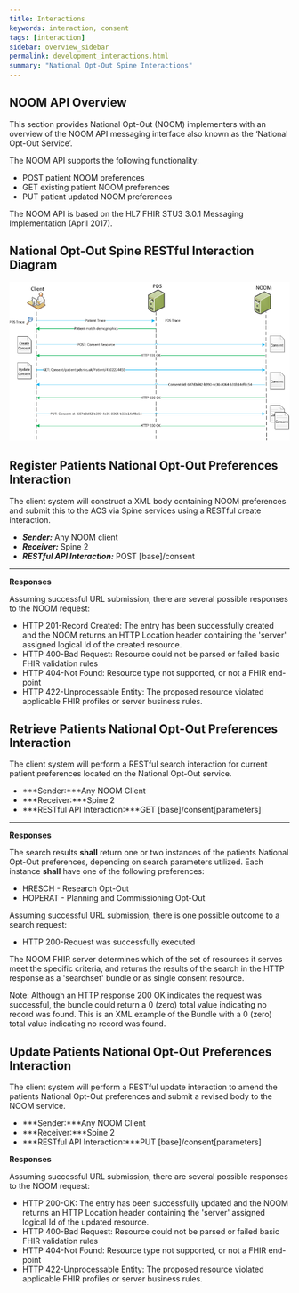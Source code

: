 ```yaml
---
title: Interactions
keywords: interaction, consent
tags: [interaction]
sidebar: overview_sidebar
permalink: development_interactions.html
summary: "National Opt-Out Spine Interactions"
---
```


## NOOM API Overview ##

This section provides National Opt-Out (NOOM) implementers with an overview of the NOOM API messaging interface also known as the ‘National Opt-Out Service’.

The NOOM API supports the following functionality:

- POST patient NOOM preferences
- GET existing patient NOOM preferences
- PUT patient updated NOOM preferences

The NOOM API is based on the HL7 FHIR STU3 3.0.1 Messaging Implementation (April 2017).

## National Opt-Out Spine RESTful Interaction Diagram ##

<img src="images/NOOMInteractions2.png">


## Register Patients National Opt-Out Preferences Interaction ##

The client system will construct a XML body containing NOOM preferences and submit this to the ACS via Spine services using a RESTful create interaction.

- ***Sender:*** Any NOOM client
- ***Receiver:*** Spine 2
- ***RESTful API Interaction:*** POST [base]/consent

---

**Responses**

Assuming successful URL submission, there are several possible responses to the NOOM request:

- HTTP 201-Record Created: The entry has been successfully created and the NOOM returns an HTTP Location header containing the 'server' assigned logical Id of the created resource.
- HTTP 400-Bad Request: Resource could not be parsed or failed basic FHIR validation rules
- HTTP 404-Not Found: Resource type not supported, or not a FHIR end-point
- HTTP 422-Unprocessable Entity: The proposed resource violated applicable FHIR profiles or server business rules.

## Retrieve Patients National Opt-Out Preferences Interaction ##

The client system will perform a RESTful search interaction for current patient preferences located on the National Opt-Out service.

- ***Sender:***Any NOOM Client
- ***Receiver:***Spine 2
- ***RESTful API Interaction:***GET [base]/consent[parameters] 

---

**Responses**

The search results **shall** return one or two instances of the patients National Opt-Out preferences, depending on search parameters utilized. Each instance **shall** have one of the following preferences:

- HRESCH - Research Opt-Out
- HOPERAT - Planning and Commissioning Opt-Out

Assuming successful URL submission, there is one possible outcome to a search request:

- HTTP 200-Request was successfully executed

The NOOM FHIR server determines which of the set of resources it serves meet the specific criteria, and returns the results of the search in the HTTP response as a 'searchset' bundle or as single consent resource.

Note: Although an HTTP response 200 OK indicates the request was successful, the bundle could return a 0 (zero) total value indicating no record was found. This is an XML example of the Bundle with a 0 (zero) total value indicating no record was found.

## Update Patients National Opt-Out Preferences Interaction ##

The client system will perform a RESTful update interaction to amend the patients National Opt-Out preferences and submit a revised body to the NOOM service.

- ***Sender:***Any NOOM Client
- ***Receiver:***Spine 2
- ***RESTful API Interaction:***PUT [base]/consent[parameters] 

**Responses**

Assuming successful URL submission, there are several possible responses to the NOOM request:

- HTTP 200-OK: The entry has been successfully updated and the NOOM returns an HTTP Location header containing the 'server' assigned logical Id of the updated resource.
- HTTP 400-Bad Request: Resource could not be parsed or failed basic FHIR validation rules
- HTTP 404-Not Found: Resource type not supported, or not a FHIR end-point
- HTTP 422-Unprocessable Entity: The proposed resource violated applicable FHIR profiles or server business rules.